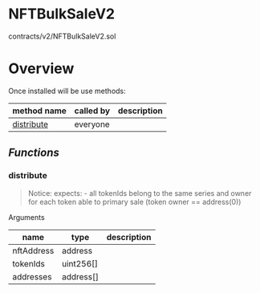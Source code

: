 # NFTBulkSaleV2

contracts/v2/NFTBulkSaleV2.sol

# Overview

Once installed will be use methods:

| **method name** | **called by** | **description** |
|-|-|-|
|<a href="#distribute">distribute</a>|everyone||
## *Functions*
### distribute

> Notice: expects: - all tokenIds belong to the same series and owner for each token able to primary sale (token owner == address(0))

Arguments

| **name** | **type** | **description** |
|-|-|-|
| nftAddress | address |  |
| tokenIds | uint256[] |  |
| addresses | address[] |  |


